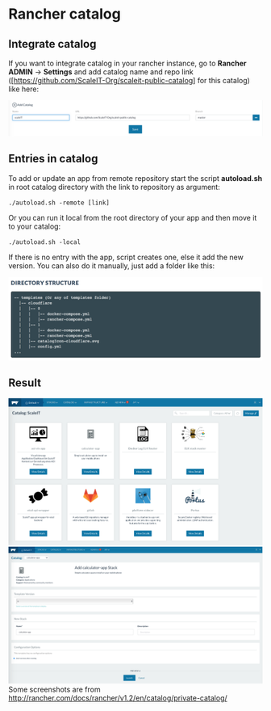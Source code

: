 # Rancher catalog

## Integrate catalog
If you want to integrate catalog in your rancher instance, go to **Rancher ADMIN** -> **Settings** and add catalog name and repo link ([https://github.com/ScaleIT-Org/scaleit-public-catalog] for this catalog) like here:

![settings](images/settings.png)

## Entries in catalog
To add or update an app from remote repository start the script **autoload.sh** in root catalog directory with the link to repository as argument:
```
./autoload.sh -remote [link]
```
Or you can run it local from the root directory of your app and then move it to your catalog:
```
./autoload.sh -local
```

If there is no entry with the app, script creates one, else it add the new version. You can also do it manually, just add a folder like this:

![folder_strukture](images/folder_strukture.png)


## Result
![result](images/result.png)
![result1](images/result1.png)
Some screenshots are from http://rancher.com/docs/rancher/v1.2/en/catalog/private-catalog/
